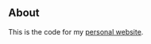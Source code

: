 About
-----------------

This is the code for my [personal website][home].


[home]: http://nethedz.org
